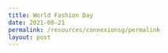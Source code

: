 ```yaml
---
title: World Fashion Day
date: 2021-08-21
permalink: /resources/connexionsg/permalink
layout: post
---
```

